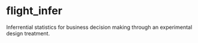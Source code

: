# flight_infer
Inferrential statistics for business decision making through an experimental design treatment.
